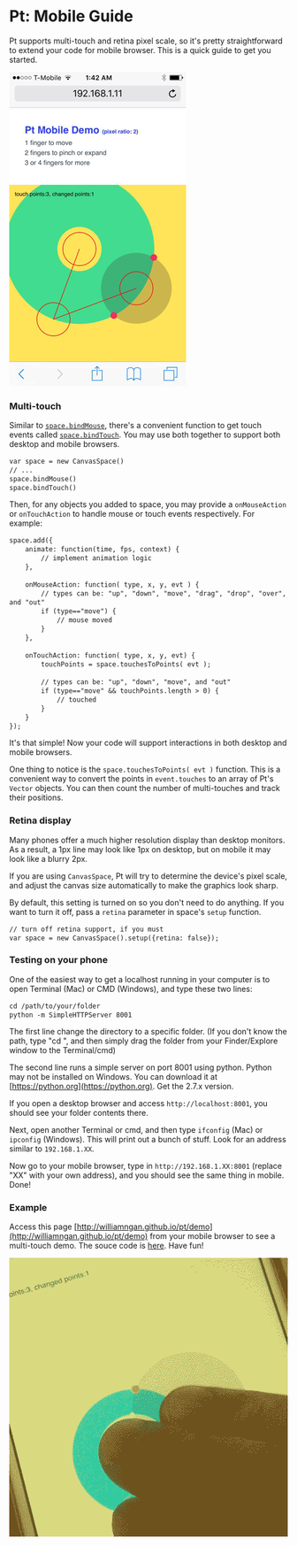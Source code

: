 # Pt: Mobile Guide

Pt supports multi-touch and retina pixel scale, so it's pretty straightforward to extend your code for mobile browser.
This is a quick guide to get you started.

![Mobile example](../images/quick-start-guide/mobile1.png)

### Multi-touch
Similar to [`space.bindMouse`](../#func-Space-bindMouse), there's a convenient function to get touch events called [`space.bindTouch`](../#func-Space-bindTouch).
You may use both together to support both desktop and mobile browsers.

```language-javascript
var space = new CanvasSpace()
// ...
space.bindMouse()
space.bindTouch()
```

Then, for any objects you added to space,
you may provide a `onMouseAction` or `onTouchAction` to handle mouse or touch events respectively.
For example:

```language-javascript
space.add({
    animate: function(time, fps, context) {
        // implement animation logic
    },

    onMouseAction: function( type, x, y, evt ) {
        // types can be: "up", "down", "move", "drag", "drop", "over", and "out"
        if (type=="move") {
            // mouse moved
        }
    },

    onTouchAction: function( type, x, y, evt) {
        touchPoints = space.touchesToPoints( evt );

        // types can be: "up", "down", "move", and "out"
        if (type=="move" && touchPoints.length > 0) {
            // touched
        }
    }
});
```

It's that simple! Now your code will support interactions in both desktop and mobile browsers.

One thing to notice is the `space.touchesToPoints( evt )` function.
This is a convenient way to convert the points in `event.touches` to an array of Pt's `Vector` objects.
You can then count the number of multi-touches and track their positions.


### Retina display
Many phones offer a much higher resolution display than desktop monitors. As a result, a 1px line may look like 1px on desktop, but on mobile it may look like a blurry 2px.

If you are using `CanvasSpace`, Pt will try to determine the device's pixel scale, and adjust the canvas size automatically to make the graphics look sharp.

By default, this setting is turned on so you don't need to do anything. If you want to turn it off, pass a `retina` parameter in space's `setup` function.

```language-javascript
// turn off retina support, if you must
var space = new CanvasSpace().setup({retina: false});
```


### Testing on your phone
One of the easiest way to get a localhost running in your computer is to open Terminal (Mac) or CMD (Windows), and type these two lines:

```language-cmd
cd /path/to/your/folder
python -m SimpleHTTPServer 8001
```

The first line change the directory to a specific folder. (If you don't know the path, type "cd ", and then simply drag the folder from your Finder/Explore window to the Terminal/cmd)

The second line runs a simple server on port 8001 using python. Python may not be installed on Windows. You can download it at [https://python.org](https://python.org). Get the 2.7.x version.

If you open a desktop browser and access `http://localhost:8001`, you should see your folder contents there.

Next, open another Terminal or cmd, and then type `ifconfig` (Mac) or `ipconfig` (Windows). This will print out a bunch of stuff. Look for an address similar to `192.168.1.XX`.

Now go to your mobile browser, type in `http://192.168.1.XX:8001` (replace "XX" with your own address), and you should see the same thing in mobile. Done!



### Example
Access this page [http://williamngan.github.io/pt/demo](http://williamngan.github.io/pt/demo) from your mobile browser to see a multi-touch demo. The souce code is [here](https://github.com/williamngan/pt/blob/master/demo/circle.intersectCircle.mobile.js). Have fun!

![Mobile example](../images/quick-start-guide/mobiletouch.gif)